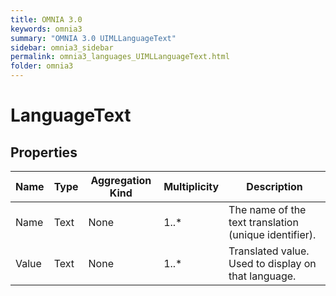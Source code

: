 ```yaml
---
title: OMNIA 3.0
keywords: omnia3
summary: "OMNIA 3.0 UIMLLanguageText"
sidebar: omnia3_sidebar
permalink: omnia3_languages_UIMLLanguageText.html
folder: omnia3
---
```


# LanguageText

## Properties
|Name|Type|Aggregation Kind|Multiplicity|Description|
|--|--|--|--|--|
|Name|Text|None|1..*|The name of the text translation (unique identifier).|
|Value|Text|None|1..*|Translated value. Used to display on that language.|

